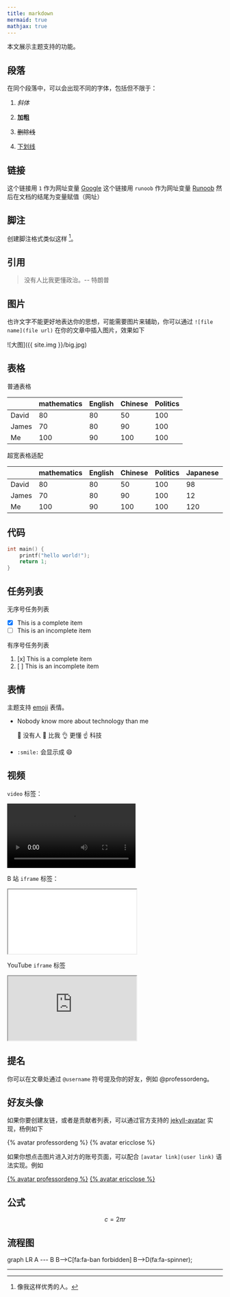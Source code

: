 ```yaml
---
title: markdown
mermaid: true
mathjax: true
---
```


本文展示主题支持的功能。

## 段落

在同个段落中，可以会出现不同的字体，包括但不限于：

1. *斜体*

2. **加粗**

3. ~~删除线~~

4. <u>下划线</u>

## 链接

这个链接用 `1` 作为网址变量 [Google][1]
这个链接用 `runoob` 作为网址变量 [Runoob][runoob]
然后在文档的结尾为变量赋值（网址）

[1]: http://www.google.com/
[runoob]: http://www.runoob.com/

## 脚注

创建脚注格式类似这样 [^professordeng]。

[^professordeng]: 像我这样优秀的人。

## 引用

> 没有人比我更懂政治。-- 特朗普

## 图片

也许文字不能更好地表达你的思想，可能需要图片来辅助，你可以通过 `![file name](file url)` 在你的文章中插入图片，效果如下

![大图]({{ site.img }}/big.jpg)

## 表格

普通表格

|       | mathematics | English | Chinese | Politics |
| ----- | ----------- | ------- | ------- | -------- |
| David | 80          | 80      | 50      | 100      |
| James | 70          | 80      | 90      | 100      |
| Me    | 100         | 90      | 100     | 100      |

超宽表格适配

|       | mathematics | English | Chinese | Politics | Japanese | python | basketball | javascript |
| ----- | ----------- | ------- | ------- | -------- | -------- | ------ | ---------- | ---------- |
| David | 80          | 80      | 50      | 100      | 98       | 100    | 99         | 1          |
| James | 70          | 80      | 90      | 100      | 12       | 90     | 88         | 2          |
| Me    | 100         | 90      | 100     | 100      | 120      | 50     | 77         | 3          |

## 代码

```c
int main() {
	printf("hello world!");
	return 1;
}
```

## 任务列表

无序号任务列表

- [x] This is a complete item
- [ ] This is an incomplete item

有序号任务列表

1. [x] This is a complete item
2. [ ] This is an incomplete item

## 表情

主题支持 [emoji](https://emojipedia.org/) 表情。

- Nobody know more about technology than me

  🙌 没有人 👐 比我 👌 更懂 ☝ 科技
	
- `:smile:` 会显示成 :smile:

## 视频

`video` 标签：

<video src="https://cdn-video.xinpianchang.com/5b7fc02a84108.mp4" controls controlsList="nodownload"></video>

B 站 `iframe` 标签：

<iframe class="video" src="//player.bilibili.com/player.html?bvid=BV1ki4y1b7ge&page=1&high_quality=1&danmaku=0" allowfullscreen> </iframe>

YouTube `iframe` 标签

<iframe class="video" src="https://www.youtube.com/embed/-wFsYY71wyk" allowfullscreen></iframe>

## 提名

你可以在文章处通过 `@username` 符号提及你的好友，例如 @professordeng。

## 好友头像

如果你要创建友链，或者是贡献者列表，可以通过官方支持的 [jekyll-avatar](https://github.com/benbalter/jekyll-avatar/) 实现，杨例如下

{% avatar professordeng %}
{% avatar ericclose %}

如果你想点击图片进入对方的账号页面，可以配合 `[avatar link](user link)` 语法实现。例如

[{% avatar professordeng %}](https://github.com/professordeng)
[{% avatar ericclose %}](https://github.com/ericclose)

## 公式

$$
c=2 \pi r
$$

## 流程图


<div class="mermaid">
graph LR
    A --- B
    B-->C[fa:fa-ban forbidden]
    B-->D(fa:fa-spinner);
</div>

---